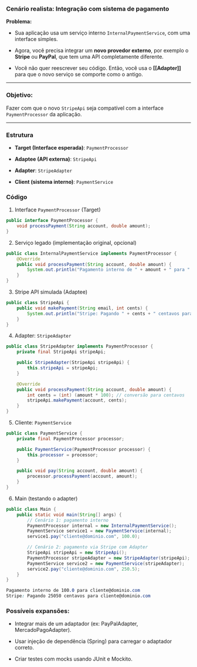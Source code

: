 ### Cenário realista: Integração com sistema de pagamento

**Problema:**

- Sua aplicação usa um serviço interno `InternalPaymentService`, com uma interface simples.

- Agora, você precisa integrar um **novo provedor externo**, por exemplo o **Stripe** ou **PayPal**, que tem uma API completamente diferente.

- Você não quer reescrever seu código. Então, você usa o **[[Adapter]]** para que o novo serviço se comporte como o antigo.


---

### Objetivo:

Fazer com que o novo `StripeApi` seja compatível com a interface `PaymentProcessor` da aplicação.

---

### Estrutura

- **Target (Interface esperada)**: `PaymentProcessor`

- **Adaptee (API externa)**: `StripeApi`

- **Adapter**: `StripeAdapter`

- **Client (sistema interno)**: `PaymentService`

### Código

1. Interface `PaymentProcessor` (Target)

```java
public interface PaymentProcessor {
    void processPayment(String account, double amount);
}
```

2. Serviço legado (implementação original, opcional)

```java
public class InternalPaymentService implements PaymentProcessor {
    @Override
    public void processPayment(String account, double amount) {
        System.out.println("Pagamento interno de " + amount + " para " + account);
    }
}
```

3. Stripe API simulada (Adaptee)
```java
public class StripeApi {
    public void makePayment(String email, int cents) {
        System.out.println("Stripe: Pagando " + cents + " centavos para " + email);
    }
}
```

4. Adapter: `StripeAdapter`
```java
public class StripeAdapter implements PaymentProcessor {
    private final StripeApi stripeApi;

    public StripeAdapter(StripeApi stripeApi) {
        this.stripeApi = stripeApi;
    }

    @Override
    public void processPayment(String account, double amount) {
        int cents = (int) (amount * 100); // conversão para centavos
        stripeApi.makePayment(account, cents);
    }
}
```

5. Cliente: `PaymentService`
```java
public class PaymentService {
    private final PaymentProcessor processor;

    public PaymentService(PaymentProcessor processor) {
        this.processor = processor;
    }

    public void pay(String account, double amount) {
        processor.processPayment(account, amount);
    }
}

```

6. Main (testando o adapter)
```java
public class Main {
    public static void main(String[] args) {
        // Cenário 1: pagamento interno
        PaymentProcessor internal = new InternalPaymentService();
        PaymentService service1 = new PaymentService(internal);
        service1.pay("cliente@dominio.com", 100.0);

        // Cenário 2: pagamento via Stripe com Adapter
        StripeApi stripeApi = new StripeApi();
        PaymentProcessor stripeAdapter = new StripeAdapter(stripeApi);
        PaymentService service2 = new PaymentService(stripeAdapter);
        service2.pay("cliente@dominio.com", 250.5);
    }
}

```

```scss
Pagamento interno de 100.0 para cliente@dominio.com
Stripe: Pagando 25050 centavos para cliente@dominio.com
```
### Possíveis expansões:

- Integrar mais de um adaptador (ex: PayPalAdapter, MercadoPagoAdapter).

- Usar injeção de dependência (Spring) para carregar o adaptador correto.

- Criar testes com mocks usando JUnit e Mockito.
